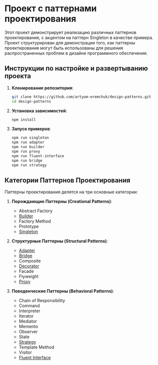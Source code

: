 # Проект с паттернами проектирования

Этот проект демонстрирует реализацию различных паттернов проектирования, с акцентом на паттерн Singleton в качестве примера. Проект структурирован для демонстрации того, как паттерны проектирования могут быть использованы для решения распространенных проблем в дизайне программного обеспечения.

## Инструкции по настройке и развертыванию проекта

1. **Клонирование репозитория**:

   ```bash
   git clone https://github.com/artyom-eremchuk/design-patterns.git
   cd design-patterns
   ```

2. **Установка зависимостей**:

   ```bash
   npm install
   ```

3. **Запуск примеров**:
   ```bash
   npm run singleton
   npm run adapter
   npm run builder
   npm run proxy
   npm run fluent-interface
   npm run bridge
   npm run strategy
   ```

## Категории Паттернов Проектирования

Паттерны проектирования делятся на три основные категории:

1. **Порождающие Паттерны (Creational Patterns)**:

   - Abstract Factory
   - [Builder](src/creational/builder/builder.md)
   - Factory Method
   - Prototype
   - [Singleton](src/creational/singleton/singleton.md)

2. **Структурные Паттерны (Structural Patterns)**:

   - [Adapter](src/structural/adapter/adapter.md)
   - [Bridge](src/structural/bridge/bridge.md)
   - Composite
   - [Decorator](src/structural/decorator/decorator.md)
   - Facade
   - Flyweight
   - [Proxy](src/structural/proxy/proxy.md)

3. **Поведенческие Паттерны (Behavioral Patterns)**:

   - Chain of Responsibility
   - Command
   - Interpreter
   - Iterator
   - Mediator
   - Memento
   - Observer
   - State
   - [Strategy](src/behavioral/strategy/strategy.md)
   - Template Method
   - Visitor
   - [Fluent Interface](src/behavioral/fluent-interface/fluent-interface.md)

